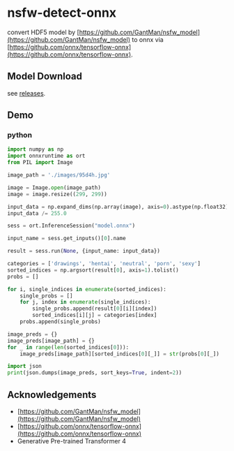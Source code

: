 # nsfw-detect-onnx

convert HDF5 model by [https://github.com/GantMan/nsfw_model](https://github.com/GantMan/nsfw_model) to onnx via [https://github.com/onnx/tensorflow-onnx](https://github.com/onnx/tensorflow-onnx).

## Model Download

see [releases](https://github.com/iola1999/nsfw-detect-onnx/releases).

## Demo

### python

```py
import numpy as np
import onnxruntime as ort
from PIL import Image

image_path = './images/95d4h.jpg'

image = Image.open(image_path)
image = image.resize((299, 299))

input_data = np.expand_dims(np.array(image), axis=0).astype(np.float32)
input_data /= 255.0

sess = ort.InferenceSession("model.onnx")

input_name = sess.get_inputs()[0].name

result = sess.run(None, {input_name: input_data})

categories = ['drawings', 'hentai', 'neutral', 'porn', 'sexy']
sorted_indices = np.argsort(result[0], axis=1).tolist()
probs = []

for i, single_indices in enumerate(sorted_indices):
    single_probs = []
    for j, index in enumerate(single_indices):
        single_probs.append(result[0][i][index])
        sorted_indices[i][j] = categories[index]
    probs.append(single_probs)

image_preds = {}
image_preds[image_path] = {}
for _ in range(len(sorted_indices[0])):
    image_preds[image_path][sorted_indices[0][_]] = str(probs[0][_])

import json
print(json.dumps(image_preds, sort_keys=True, indent=2))
```

## Acknowledgements

+ [https://github.com/GantMan/nsfw_model](https://github.com/GantMan/nsfw_model)
+ [https://github.com/onnx/tensorflow-onnx](https://github.com/onnx/tensorflow-onnx)
+ Generative Pre-trained Transformer 4
